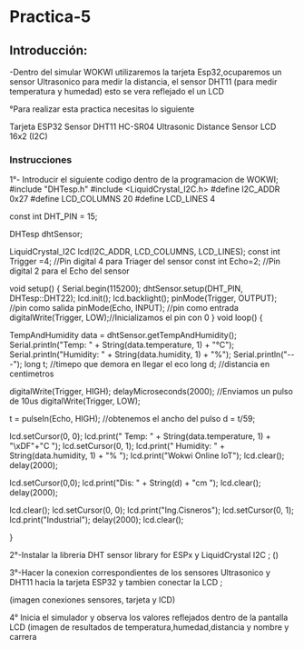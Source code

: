 # Practica-5
## Introducción:
-Dentro del simular WOKWI utilizaremos la tarjeta Esp32,ocuparemos un sensor Ultrasonico para medir la distancia, el sensor DHT11 (para medir temperatura y humedad) esto se vera reflejado el un LCD

°Para realizar esta practica necesitas lo siguiente

Tarjeta ESP32
Sensor DHT11
HC-SR04 Ultrasonic Distance Sensor
LCD 16x2 (I2C)

### Instrucciones
1°- Introducir el siguiente codigo dentro de la programacion de WOKWI;
#include "DHTesp.h"
#include <LiquidCrystal_I2C.h>
#define I2C_ADDR    0x27
#define LCD_COLUMNS 20
#define LCD_LINES   4

const int DHT_PIN = 15;

DHTesp dhtSensor;

LiquidCrystal_I2C lcd(I2C_ADDR, LCD_COLUMNS, LCD_LINES);
const int Trigger =4; //Pin digital 4 para Triager del sensor
const int Echo=2;   //Pin digital 2 para el Echo del sensor

void setup()
 {
   Serial.begin(115200);
  dhtSensor.setup(DHT_PIN, DHTesp::DHT22);
  lcd.init();
  lcd.backlight();
  pinMode(Trigger, OUTPUT); //pin como salida
  pinMode(Echo, INPUT);  //pin como entrada
  digitalWrite(Trigger, LOW);//Inicializamos el pin con 0
}
void loop()
{

  TempAndHumidity  data = dhtSensor.getTempAndHumidity();
  Serial.println("Temp: " + String(data.temperature, 1) + "°C");
  Serial.println("Humidity: " + String(data.humidity, 1) + "%");
  Serial.println("---"); 
  long t; //timepo que demora en llegar el eco
  long d; //distancia en centimetros

  digitalWrite(Trigger, HIGH);
  delayMicroseconds(2000);          //Enviamos un pulso de 10us
  digitalWrite(Trigger, LOW);
  
  t = pulseIn(Echo, HIGH); //obtenemos el ancho del pulso
  d = t/59;

  lcd.setCursor(0, 0);
  lcd.print("  Temp: " + String(data.temperature, 1) + "\xDF"+"C  ");
  lcd.setCursor(0, 1);
  lcd.print(" Humidity: " + String(data.humidity, 1) + "% ");
  lcd.print("Wokwi Online IoT");
  lcd.clear();
  delay(2000);


  lcd.setCursor(0,0);
  lcd.print("Dis: " + String(d) + "cm  ");
  lcd.clear();
  delay(2000);

  lcd.clear();
  lcd.setCursor(0, 0);
  lcd.print("Ing.Cisneros");
  lcd.setCursor(0, 1);
  lcd.print("Industrial");
  delay(2000);
  lcd.clear();

}

2°-Instalar la libreria DHT sensor library for ESPx y LiquidCrystal I2C ;
([](https://github.com/AmaiCisneros/Practica-5/blob/main/1.png))

3°-Hacer la conexion correspondientes de los sensores Ultrasonico y DHT11 hacia la tarjeta ESP32 y  tambien conectar la LCD ;

(imagen conexiones sensores, tarjeta y lCD)

4° Inicia el simulador y observa los valores reflejados dentro de la pantalla LCD 
(imagen de resultados de temperatura,humedad,distancia y nombre y carrera



